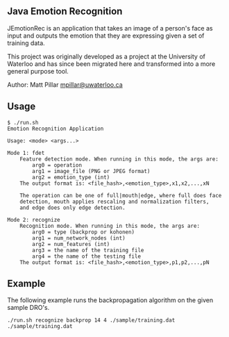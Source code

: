 Java Emotion Recognition
---

JEmotionRec is an application that takes an image of a person's face as input and outputs the emotion that they are expressing given a set of training data.

This project was originally developed as a project at the University of Waterloo and has since been migrated here and transformed into a more general purpose tool.

Author: Matt Pillar <mpillar@uwaterloo.ca>

Usage
---

    $ ./run.sh 
    Emotion Recognition Application

    Usage: <mode> <args...>

    Mode 1: fdet
        Feature detection mode. When running in this mode, the args are:
            arg0 = operation
            arg1 = image_file (PNG or JPEG format)
            arg2 = emotion_type (int)
        The output format is: <file_hash>,<emotion_type>,x1,x2,...,xN

        The operation can be one of full|mouth|edge, where full does face
        detection, mouth applies rescaling and normalization filters,
        and edge does only edge detection.

    Mode 2: recognize
        Recognition mode. When running in this mode, the args are:
            arg0 = type (backprop or kohonen)
            arg1 = num_network_nodes (int)
            arg2 = num_features (int)
            arg3 = the name of the training file
            arg4 = the name of the testing file
        The output format is: <file_hash>,<emotion_type>,p1,p2,...,pN

Example
---

The following example runs the backpropagation algorithm on the given sample DRO's.

    ./run.sh recognize backprop 14 4 ./sample/training.dat ./sample/training.dat 
